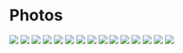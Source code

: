 # Photos

![](./photos/20250529_184526.jpg)
![](./photos/20250529_184441.jpg)
![](./photos/20250529_184403.jpg)
![](./photos/20250529_184444.jpg)
![](./photos/20250529_184518.jpg)
![](./photos/20250529_184435.jpg)
![](./photos/20250529_184422.jpg)
![](./photos/20250529_184346.jpg)
![](./photos/20250529_184433.jpg)
![](./photos/20250529_184410.jpg)
![](./photos/20250529_184523.jpg)
![](./photos/20250529_184454.jpg)
![](./photos/20250529_184500.jpg)
![](./photos/20250529_184359.jpg)
![](./photos/20250529_184448.jpg)